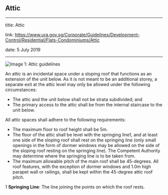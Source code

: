 ## Attic
---
title: Attic

link: https://www.ura.gov.sg/Corporate/Guidelines/Development-Control/Residential/Flats-Condominiums/Attic

date: 5 July 2019

---


![Image 1: Attic guidelines](https://www.ura.gov.sg/-/media/Corporate/Guidelines/Development-control/Flats-Condominiums/F08_Attic.jpg?h=100%25&w=100%25)



An attic is an incidental space under a sloping roof that functions as an extension of the unit below. As it is not meant to be an additional storey, a separate exit at the attic level may only be allowed under the following circumstances:

-   The attic and the unit below shall not be strata subdivided; and
-   The primary access to the attic shall be from the internal staircase to the unit below.

All attic spaces shall adhere to the following requirements:

-   The maximum floor to roof height shall be 5m.
-   The floor of the attic shall be level with the springing line1, and at least one side of the sloping roof shall rest on the springing line (only small openings in the form of dormer windows may be allowed on the side of the sloping roof resting on the springing line). The Competent Authority may determine where the springing line is to be taken from.
-   The maximum allowable pitch of the main roof shall be 45-degrees. All roof features, with the exception of dormer windows and 1.0m high parapet wall or railings, shall be kept within the 45-degree attic roof pitch.

1 **Springing Line**: The line joining the points on which the roof rests.



